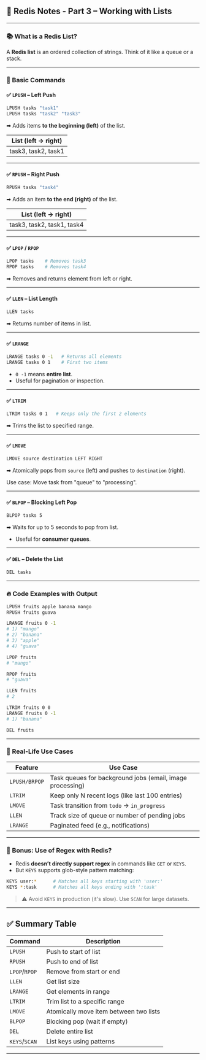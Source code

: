 ## 📘 Redis Notes - Part 3 – Working with Lists

---

### 📚 What is a Redis List?

A **Redis list** is an ordered collection of strings. Think of it like a queue or a stack.

---

### 🧪 Basic Commands

#### ✅ `LPUSH` – Left Push

```bash
LPUSH tasks "task1"
LPUSH tasks "task2" "task3"
```

➡ Adds items **to the beginning (left)** of the list.

| List (left → right) |
|---------------------|
| task3, task2, task1 |

---

#### ✅ `RPUSH` – Right Push

```bash
RPUSH tasks "task4"
```

➡ Adds an item **to the end (right)** of the list.

| List (left → right) |
|---------------------|
| task3, task2, task1, task4 |

---

#### ✅ `LPOP` / `RPOP`

```bash
LPOP tasks    # Removes task3
RPOP tasks    # Removes task4
```

➡ Removes and returns element from left or right.

---

#### ✅ `LLEN` – List Length

```bash
LLEN tasks
```

➡ Returns number of items in list.

---

#### ✅ `LRANGE`

```bash
LRANGE tasks 0 -1   # Returns all elements
LRANGE tasks 0 1    # First two items
```

- `0 -1` means **entire list**.
- Useful for pagination or inspection.

---

#### ✅ `LTRIM`

```bash
LTRIM tasks 0 1   # Keeps only the first 2 elements
```

➡ Trims the list to specified range.

---

#### ✅ `LMOVE`

```bash
LMOVE source destination LEFT RIGHT
```

➡ Atomically pops from `source` (left) and pushes to `destination` (right).

Use case: Move task from "queue" to "processing".

---

#### ✅ `BLPOP` – Blocking Left Pop

```bash
BLPOP tasks 5
```

➡ Waits for up to 5 seconds to pop from list.
- Useful for **consumer queues**.

---

#### ✅ `DEL` – Delete the List

```bash
DEL tasks
```

---

### 🔥 Code Examples with Output

```bash
LPUSH fruits apple banana mango
RPUSH fruits guava

LRANGE fruits 0 -1
# 1) "mango"
# 2) "banana"
# 3) "apple"
# 4) "guava"

LPOP fruits
# "mango"

RPOP fruits
# "guava"

LLEN fruits
# 2

LTRIM fruits 0 0
LRANGE fruits 0 -1
# 1) "banana"

DEL fruits
```

---

### 🧠 Real-Life Use Cases

| Feature      | Use Case                                                  |
|--------------|-----------------------------------------------------------|
| `LPUSH/BRPOP`| Task queues for background jobs (email, image processing) |
| `LTRIM`      | Keep only N recent logs (like last 100 entries)           |
| `LMOVE`      | Task transition from `todo` → `in_progress`               |
| `LLEN`       | Track size of queue or number of pending jobs             |
| `LRANGE`     | Paginated feed (e.g., notifications)                      |

---

### 🔎 Bonus: Use of Regex with Redis?

- Redis **doesn’t directly support regex** in commands like `GET` or `KEYS`.
- But `KEYS` supports glob-style pattern matching:
  
```bash
KEYS user:*      # Matches all keys starting with 'user:'
KEYS *:task      # Matches all keys ending with ':task'
```

> ⚠️ Avoid `KEYS` in production (it's slow). Use `SCAN` for large datasets.

---

## ✅ Summary Table

| Command     | Description                                  |
|-------------|----------------------------------------------|
| `LPUSH`     | Push to start of list                        |
| `RPUSH`     | Push to end of list                          |
| `LPOP`/`RPOP`| Remove from start or end                    |
| `LLEN`      | Get list size                                |
| `LRANGE`    | Get elements in range                        |
| `LTRIM`     | Trim list to a specific range                |
| `LMOVE`     | Atomically move item between two lists       |
| `BLPOP`     | Blocking pop (wait if empty)                 |
| `DEL`       | Delete entire list                           |
| `KEYS`/`SCAN`| List keys using patterns                    |

---
